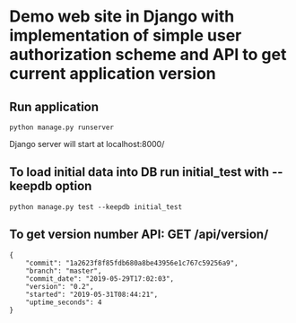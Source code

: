 # Demo web site in Django with implementation of simple user authorization scheme and API to get current application version

## Run application
```
python manage.py runserver
```
Django server will start at localhost:8000/


## To load initial data into DB run initial_test with --keepdb option
```
python manage.py test --keepdb initial_test
```

##  To get version number API: GET /api/version/
```
{
    "commit": "1a2623f8f85fdb680a8be43956e1c767c59256a9",
    "branch": "master",
    "commit_date": "2019-05-29T17:02:03",
    "version": "0.2",
    "started": "2019-05-31T08:44:21",
    "uptime_seconds": 4
}
```